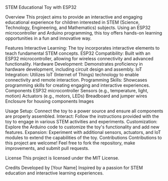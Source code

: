 STEM Educational Toy with ESP32

Overview
This project aims to provide an interactive and engaging educational experience for children interested in STEM (Science, Technology, Engineering, and Mathematics) subjects. Using an ESP32 microcontroller and Arduino programming, this toy offers hands-on learning opportunities in a fun and innovative way.

Features
Interactive Learning: The toy incorporates interactive elements to teach fundamental STEM concepts.
ESP32 Compatibility: Built with an ESP32 microcontroller, allowing for wireless connectivity and advanced functionality.
Hardware Development: Demonstrates proficiency in hardware development, including circuit design and assembly.
IoT Integration: Utilizes IoT (Internet of Things) technology to enable connectivity and remote interaction.
Programming Skills: Showcases programming skills for creating engaging and interactive experiences.
Components
ESP32 microcontroller
Sensors (e.g., temperature, light, motion)
Actuators (e.g., motors, LEDs)
Breadboard and jumper wires
Enclosure for housing components
Images


Usage
Setup: Connect the toy to a power source and ensure all components are properly assembled.
Interact: Follow the instructions provided with the toy to engage in various STEM activities and experiments.
Customization: Explore the Arduino code to customize the toy's functionality and add new features.
Expansion: Experiment with additional sensors, actuators, and IoT modules to extend the capabilities of the toy.
Contributions
Contributions to this project are welcome! Feel free to fork the repository, make improvements, and submit pull requests.

License
This project is licensed under the MIT License.

Credits
Developed by [Your Name]
Inspired by a passion for STEM education and interactive learning experiences.
